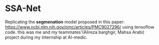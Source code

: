 # SSA-Net
Replicating the **segmenation** model proposed in this paper:
https://www.ncbi.nlm.nih.gov/pmc/articles/PMC9027296/
using tensoflow code.
this was me and my teammates'(Alireza barghgir, Mahsa Arabi) project during my internship at AI-medic.

